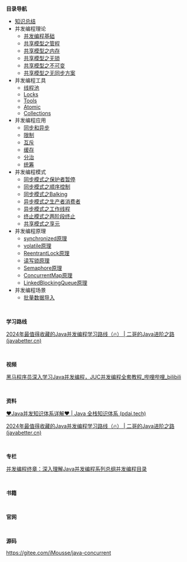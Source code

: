 **目录导航**

- [知识总结](../../summarize/java-concurrent.md)
- 并发编程理论
  - [并发编程基础](juc-base.md)
  - [共享模型之管程](juc-share-monitor.md)
  - [共享模型之内存](juc-share-memory.md)
  - [共享模型之无锁](juc-share-nolock.md)
  - [共享模型之不可变](juc-share-final.md)
  - [共享模型之无同步方案](juc-share-nosync.md)
- 并发编程工具
  - [线程池](juc-tools-pool.md)
  - [Locks](juc-tool-locks.md)
  - [Tools](juc-tool-tools.md)
  - [Atomic](juc-tools-atomic.md)
  - [Collections](juc-tool-collections.md)      
- 并发编程应用
  - [同步和异步](juc-apply-sync-async.md)
  - [限制](juc-apply-limit.md)
  - [互斥](juc-apply-exclusive.md)
  - [缓存](juc-apply-cache.md)
  - [分治](juc-apply-fork.md)
  - [统筹](juc-apply-plan.md)
- 并发编程模式
  - [同步模式之保护者暂停](juc-model-protect.md)
  - [同步模式之顺序控制](juc-model-order.md)
  - [同步模式之Balking](juc-model-balking.md)
  - [异步模式之生产者消费者](juc-model-product.md)
  - [异步模式之工作线程](juc-model-work-queue.md)
  - [终止模式之两阶段终止](juc-model-termination.md)
  - [共享模式之享元](juc-model-flyweight.md)
- 并发编程原理
  - [synchronized原理](juc-theory-synchronized.md)
  - [volatile原理](juc-theory-volatile.md)
  - [ReentrantLock原理](juc-theory-reentrant-lock.md)
  - [读写锁原理](juc-theory-reentrant-read-write-lock.md)
  - [Semaphore原理](juc-theory-semaphore.md)
  - [ConcurrentMap原理](juc-theory-concurrent-map.md)
  - [LinkedBlockingQueue原理](juc-theory-linked-blocking-queue.md)
- 并发编程场景
  - [批量数据导入](juc-practice-batch.md)



<br/>

**学习路线**

[2024年最值得收藏的Java并发编程学习路线（🔥） | 二哥的Java进阶之路 (javabetter.cn)](https://javabetter.cn/xuexiluxian/java/thread.html)

<br/>

**视频**

[黑马程序员深入学习Java并发编程，JUC并发编程全套教程_哔哩哔哩_bilibili](https://www.bilibili.com/video/BV16J411h7Rd/)

<br/>

**资料**

[♥Java并发知识体系详解♥ | Java 全栈知识体系 (pdai.tech)](https://pdai.tech/md/java/thread/java-thread-x-overview.html)

[2024年最值得收藏的Java并发编程学习路线（🔥） | 二哥的Java进阶之路 (javabetter.cn)](https://javabetter.cn/xuexiluxian/java/thread.html)

<br/>

**专栏**

[并发编程终章：深入理解Java并发编程系列总纲并发编程目录](https://juejin.cn/post/7041073881188139039)

<br/>

**书籍**

<br/>

**官网**

<br/>

**源码**

https://gitee.com/iMousse/java-concurrent

<br/>

